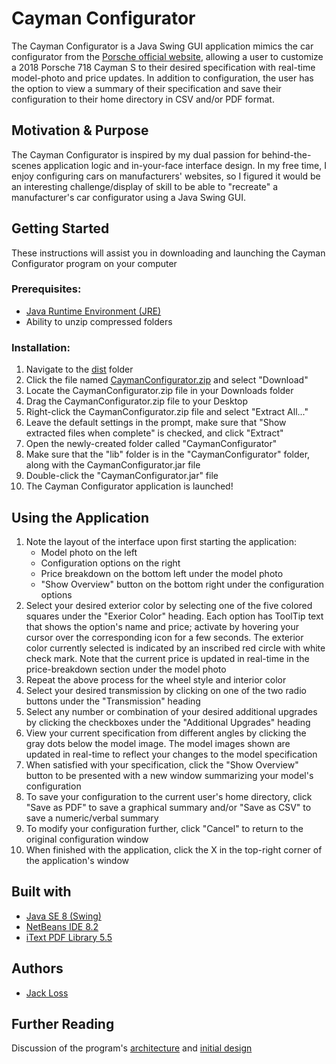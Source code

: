 # Cayman Configurator

The Cayman Configurator is a Java Swing GUI application mimics the car configurator from the [Porsche official website](https://cc.porsche.com/icc_pcna/ccCall.do?rt=1508789638&screen=1280x720&userID=USM&lang=us&PARAM=parameter_internet_us&ORDERTYPE=982130&MODELYEAR=2018&hookURL=http%3a%2f%2fwww.porsche.com%2fusa%2fmodelstart%2f), allowing a user to customize a 2018 Porsche 718 Cayman S to their desired specification with real-time model-photo and price updates. In addition to configuration, the user has the option to view a summary of their specification and save their configuration to their home directory in CSV and/or PDF format.

## Motivation & Purpose

The Cayman Configurator is inspired by my dual passion for behind-the-scenes application logic and in-your-face interface design. In my free time, I enjoy configuring cars on manufacturers' websites, so I figured it would be an interesting challenge/display of skill to be able to "recreate" a manufacturer's car configurator using a Java Swing GUI.

## Getting Started

These instructions will assist you in downloading and launching the Cayman Configurator program on your computer

### Prerequisites:

 - [Java Runtime Environment (JRE)](https://java.com/en/)
 - Ability to unzip compressed folders

### Installation:

 1. Navigate to the [dist](https://github.com/jack-loss/CaymanConfigurator/tree/master/dist) folder
 2. Click the file named [CaymanConfigurator.zip](https://github.com/jack-loss/CaymanConfigurator/blob/master/dist/CaymanConfigurator.zip) and select "Download"
 3. Locate the CaymanConfigurator.zip file in your Downloads folder
 4. Drag the CaymanConfigurator.zip file to your Desktop
 5. Right-click the CaymanConfigurator.zip file and select "Extract All..."
 6. Leave the default settings in the prompt, make sure that "Show extracted files when complete" is checked, and click "Extract"
 7. Open the newly-created folder called "CaymanConfigurator"
 8. Make sure that the "lib" folder is in the "CaymanConfigurator" folder, along with the CaymanConfigurator.jar file
 9. Double-click the "CaymanConfigurator.jar" file
 10. The Cayman Configurator application is launched!

## Using the Application

 1. Note the layout of the interface upon first starting the application:
    - Model photo on the left
    - Configuration options on the right
    - Price breakdown on the bottom left under the model photo
    - "Show Overview" button on the bottom right under the configuration options
 2. Select your desired exterior color by selecting one of the five colored squares under the "Exerior Color" heading. Each option has ToolTip text that shows the option's name and price; activate by hovering your cursor over the corresponding icon for a few seconds. The exterior color currently selected is indicated by an inscribed red circle with white check mark. Note that the current price is updated in real-time in the price-breakdown section under the model photo
 3. Repeat the above process for the wheel style and interior color
 4. Select your desired transmission by clicking on one of the two radio buttons under the "Transmission" heading
 5. Select any number or combination of your desired additional upgrades by clicking the checkboxes under the "Additional Upgrades" heading
 6. View your current specification from different angles by clicking the gray dots below the model image. The model images shown are updated in real-time to reflect your changes to the model specification
 7. When satisfied with your specification, click the "Show Overview" button to be presented with a new window summarizing your model's configuration
 8. To save your configuration to the current user's home directory, click "Save as PDF" to save a graphical summary and/or "Save as CSV" to save a numeric/verbal summary
 9. To modify your configuration further, click "Cancel" to return to the original configuration window
 10. When finished with the application, click the X in the top-right corner of the application's window

## Built with

- [Java SE 8 (Swing)](http://www.oracle.com/technetwork/java/javase/overview/index.html) 
- [NetBeans IDE 8.2](https://netbeans.org/downloads/index.html)
- [iText PDF Library 5.5](https://itextpdf.com/?utm_expid=.9SegJ4FbQTqSTM0qCvzm8w.0&utm_referrer=https%3A%2F%2Fwww.google.com%2F)

## Authors

 - [Jack Loss](https://www.linkedin.com/in/jack-loss-99997a124/)
 
## Further Reading

Discussion of the program's [architecture](https://github.com/jack-loss/CaymanConfigurator/tree/master/discussion) and [initial design](https://github.com/jack-loss/CaymanConfigurator/tree/master/discussion/Initial%20Design)